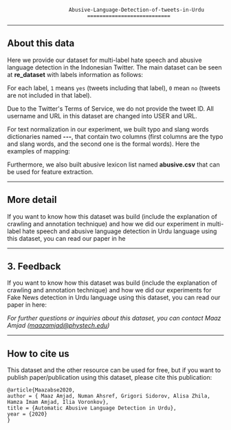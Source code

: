                         Abusive-Language-Detection-of-tweets-in-Urdu
                              ===========================
---

## About this data
Here we provide our dataset for multi-label hate speech and abusive language detection in the Indonesian Twitter. The main dataset can be seen at **re_dataset** with labels information as follows:

For each label, `1` means `yes` (tweets including that label), `0` mean `no` (tweets are not included in that label). 

Due to the Twitter's Terms of Service, we do not provide the tweet ID. All username and URL in this dataset are changed into USER and URL. 

For text normalization in our experiment, we built typo and slang words dictionaries named **---**, that contain two columns (first columns are the typo and slang words, and the second one is the formal words). Here the examples of mapping:


Furthermore, we also built abusive lexicon list named **abusive.csv** that can be used for feature extraction.

---

## More detail
If you want to know how this dataset was build (include the explanation of crawling and annotation technique) and how we did our experiment in multi-label hate speech and abusive language detection in Urdu language using this dataset, you can read our paper in he

---

## 3. Feedback
If you want to know how this dataset was build (include the explanation of crawling and annotation technique) and how we did our experiments for Fake News detection in Urdu language using this dataset, you can read our paper in here:

*For further questions or inquiries about this dataset, you can contact Maaz Amjad (maazamjad@phystech.edu)* 

---


## How to cite us
This dataset and the other resource can be used for free, but if you want to publish paper/publication using this dataset, please cite this publication:
```
@article{Maazabse2020,
author = { Maaz Amjad, Numan Ahsref, Grigori Sidorov, Alisa Zhila, Hamza Imam Amjad, Ilia Voronkov},
title = {Automatic Abusive Language Detection in Urdu},
year = {2020}
}
```
